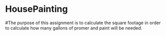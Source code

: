 # HousePainting
#The purpose of this assignment is to calculate the square footage in order to calculate how many gallons of promer and paint will be needed.
